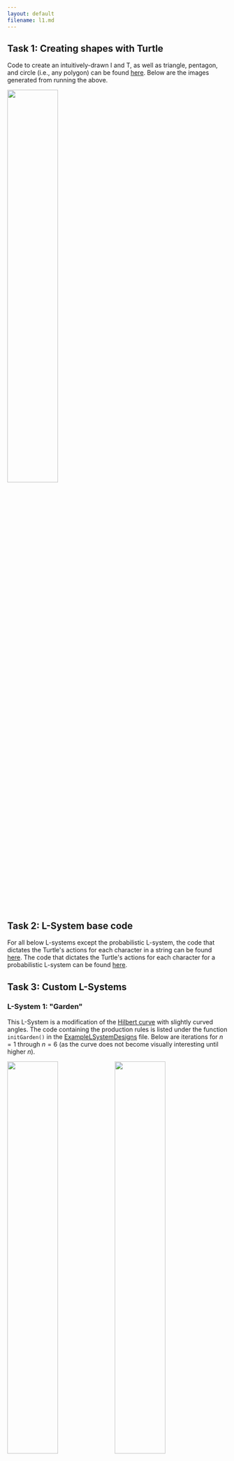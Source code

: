 ```yaml
---
layout: default
filename: l1.md
---
```

## Task 1: Creating shapes with Turtle
Code to create an intuitively-drawn I and T, as well as triangle, pentagon, and circle (i.e., any polygon) can be found [here](https://github.com/melodyhsu47/CompFab-2025/blob/main/turtlewarmup.pde).
Below are the images generated from running the above.

<img src="assets/img/basic_shapes.png" width="48%" />

## Task 2: L-System base code
For all below L-systems except the probabilistic L-system, the code that dictates the Turtle's actions for each character in a string can be found [here](https://github.com/melodyhsu47/CompFab-2025/blob/main/LSystem.pde).
The code that dictates the Turtle's actions for each character for a probabilistic L-system can be found [here](https://github.com/melodyhsu47/CompFab-2025/blob/main/ProbabilisticLSystem.pde).

## Task 3: Custom L-Systems

### L-System 1: "Garden"
This L-System is a modification of the [Hilbert curve](https://en.wikipedia.org/wiki/Hilbert_curve) with slightly curved angles.
The code containing the production rules is listed under the function `initGarden()` in the [ExampleLSystemDesigns](https://github.com/melodyhsu47/CompFab-2025/blob/main/ExampleLSystemDesigns.pde) file.
Below are iterations for $n=1$ through $n=6$ (as the curve does not become visually interesting until higher $n$).

<p float="left">
  <img src="assets/img/lsys1_1.png" width="48%" />
  <img src="assets/img/lsys1_2.png" width="48%" /> 
</p>

<p float="left">
  <img src="assets/img/lsys1_3.png" width="48%" />
  <img src="assets/img/lsys1_4.png" width="48%" /> 
</p>

<p float="left">
  <img src="assets/img/lsys1_5.png" width="48%" />
  <img src="assets/img/lsys1_6.png" width="48%" />
</p>

### L-System 2: "Tile"
This L-System is inspired by the [$n$-flake fractal](https://en.wikipedia.org/wiki/N-flake) and uses as its base a hexagon.
The code containing the production rules is listed under the function `initTile()` in the [ExampleLSystemDesigns](https://github.com/melodyhsu47/CompFab-2025/blob/main/ExampleLSystemDesigns.pde) file.
Below are iterations for $n=1$ through $n=4$.

<p float="left">
  <img src="assets/img/lsys2_1.png" width="48%" />
  <img src="assets/img/lsys2_2.png" width="48%" />
</p>

<p float="left">
  <img src="assets/img/lsys2_3.png" width="48%" />
  <img src="assets/img/lsys2_4.png" width="48%" />
</p>

### L-System 3: "Maze"
This L-System is also based on the Hilbert curve and uses the "node-replacing" technique to generate a [FASS](https://en.wikipedia.org/wiki/Space-filling_curve) on a 4-by-4 starting grid.
The code containing the production rules is listed under the function `tile2()` in the [ExampleLSystemDesigns](https://github.com/melodyhsu47/CompFab-2025/blob/main/ExampleLSystemDesigns.pde) file.
Unfortunately, the curve is not fully self-avoiding or space-filling for reasons I don't fully understand.

<p float="left">
  <img src="assets/img/lsys3_1.png" width="32%" />
  <img src="assets/img/lsys3_2.png" width="32%" />
  <img src="assets/img/lsys3_3.png" width="32%" />
</p>

### Probabilistic L-System: "Plant"
This L-System uses a combination of probabilistic rule-following and probabilistic length and angle parameters.
At each iteration, the plant either grows the stem, a pair of leaves, or a "berry."
The angle of the leaves and the length of the stem can be random as well.
The code containing the production rules is listed under the function `plant()` in the [ExampleLSystemDesigns](https://github.com/melodyhsu47/CompFab-2025/blob/main/ExampleLSystemDesigns.pde) file.
In the below images, the center plant does not have random angle/distance variation, while the left and right plants do.

<p float="left">
  <img src="assets/img/random.png" width="32%" />
  <img src="assets/img/random2.png" width="32%" />
  <img src="assets/img/random3.png" width="32%" />
</p>


## Task 4: Fabrication
The designs for the garden, tile, and plant L-systems were fabricated on the laser cutter.
Their images are below.
<img src="assets/img/garden.jpeg" />
<img src="assets/img/hex.jpeg" />
<img src="assets/img/heart.jpeg" />














